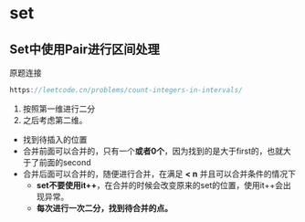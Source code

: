 # set

## Set中使用Pair进行区间处理



原题连接

```java
https://leetcode.cn/problems/count-integers-in-intervals/		
```

1. 按照第一维进行二分
2. 之后考虑第二维。



- 找到待插入的位置
- 合并前面可以合并的，只有一个**或者0个**，因为找到的是大于first的，也就大于了前面的second
- 合并后面可以合并的，随便进行合并，在满足 **< n** 并且可以合并条件的情况下
  - **set不要使用it++**，在合并的时候会改变原来的set的位置，使用it++会出现异常。
  - **每次进行一次二分，找到待合并的点。**